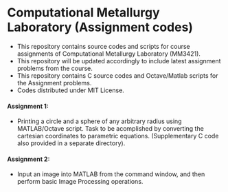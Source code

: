 # Computational Metallurgy Laboratory (Assignment codes)
- This repository contains source codes and scripts for course assignments of Computational Metallurgy Laboratory (MM3421).
- This repository will be updated accordingly to include latest assignment problems from the course. 
- This repository contains C source codes and Octave/Matlab scripts for the Assignment problems.
- Codes distributed under MIT License.
#### Assignment 1:
- Printing a circle and a sphere of any arbitrary radius using MATLAB/Octave script. Task to be acomplished by converting the cartesian coordinates to parametric equations. (Supplementary C code also provided in a separate directory).

#### Assignment 2:
- Input an image into MATLAB from the command window, and then perform basic Image Processing operations. 
